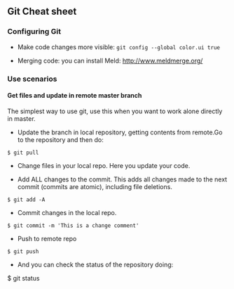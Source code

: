 ## Git Cheat sheet

### Configuring Git

- Make code changes more visible:
`git config --global color.ui true`

- Merging code: you can install Meld: http://www.meldmerge.org/


### Use scenarios

#### Get files and update in remote master branch

The simplest way to use git, use this when you want to work alone directly in master.

- Update the branch in local repository, getting contents from remote.Go to the repository and then do:

`$ git pull`

- Change files in your local repo. Here you update your code.

- Add ALL changes to the commit. This adds all changes made to the next commit (commits are atomic), including file deletions.

`$ git add -A`

- Commit changes in the local repo.

`$ git commit -m 'This is a change comment'`

- Push to remote repo

`$ git push`

- And you can check the status of the repository doing:

$ git status
